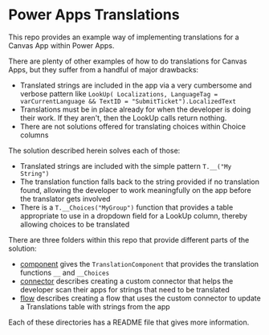# Power Apps Translations

This repo provides an example way of implementing translations for a Canvas App within Power Apps.

There are plenty of other examples of how to do translations for Canvas Apps, but they suffer from a handful of major drawbacks:

* Translated strings are included in the app via a very cumbersome and verbose pattern like `LookUp( Localizations, LanguageTag = varCurrentLanguage && TextID = "SubmitTicket").LocalizedText`
* Translations must be in place already for when the developer is doing their work.  If they aren't, then the LookUp calls return nothing.
* There are not solutions offered for translating choices within Choice columns

The solution described herein solves each of those:

* Translated strings are included with the simple pattern `T.__("My String")`
* The translation function falls back to the string provided if no translation found, allowing the developer to work meaningfully on the app before the translator gets involved
* There is a `T.__Choices("MyGroup")` function that provides a table appropriate to use in a dropdown field for a LookUp column, thereby allowing choices to be translated

There are three folders within this repo that provide different parts of the solution:

* [component](./component/README.md) gives the `TranslationComponent` that provides the translation functions `__` and `__Choices`
* [connector](./connector/README.md) describes creating a custom connector that helps the developer scan their apps for strings that need to be translated
* [flow](./flow/README.md) describes creating a flow that uses the custom connector to update a Translations table with strings from the app

Each of these directories has a README file that gives more information.